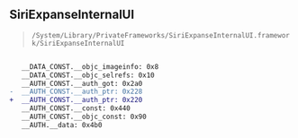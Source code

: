 ## SiriExpanseInternalUI

> `/System/Library/PrivateFrameworks/SiriExpanseInternalUI.framework/SiriExpanseInternalUI`

```diff

   __DATA_CONST.__objc_imageinfo: 0x8
   __DATA_CONST.__objc_selrefs: 0x10
   __AUTH_CONST.__auth_got: 0x2a0
-  __AUTH_CONST.__auth_ptr: 0x228
+  __AUTH_CONST.__auth_ptr: 0x220
   __AUTH_CONST.__const: 0x440
   __AUTH_CONST.__objc_const: 0x90
   __AUTH.__data: 0x4b0

```
